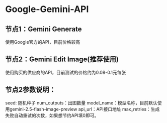 # Google-Gemini-API
## 节点1：Gemini Generate
使用Google官方的API，目前价格较高

## 节点2：Gemini Edit Image(推荐使用)
使用购买的供应商的API，目前测试的价格约为0.08-0.1元每张

## 节点2参数说明：
seed: 随机种子
num_outputs：出图数量
model_name：模型名称，目前默认使用gemini-2.5-flash-image-preview
api_url：API接口地址
max_retries：生成失败自动重试的次数，如果想节约API填0即可。